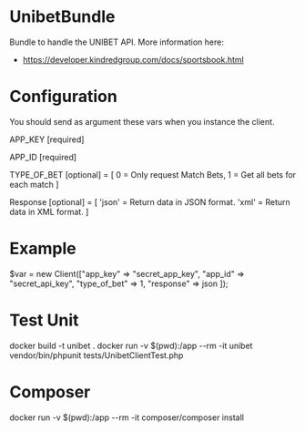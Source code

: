 # UnibetBundle

Bundle to handle the UNIBET API. More information here:
   - https://developer.kindredgroup.com/docs/sportsbook.html

# Configuration

You should send as argument these vars when you instance the client.


APP_KEY [required]

APP_ID [required]

TYPE_OF_BET [optional] =
            [ 0 = Only request Match Bets,
              1 = Get all bets for each match
            ]

Response [optional] =
            [ 'json' = Return data in JSON format.
              'xml' = Return data in XML format.
            ]

# Example

$var = new Client(["app_key" => "secret_app_key",
                   "app_id" => "secret_api_key",
                   "type_of_bet" => 1,
                   "response" => json
                    ]);



# Test Unit

docker build -t unibet .
docker run -v $(pwd):/app --rm -it unibet vendor/bin/phpunit tests/UnibetClientTest.php

# Composer

docker run -v $(pwd):/app --rm -it composer/composer install
